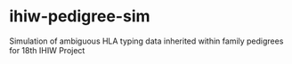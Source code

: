 # ihiw-pedigree-sim
Simulation of ambiguous HLA typing data inherited within family pedigrees for 18th IHIW Project
